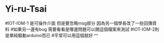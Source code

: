 # Yi-ru-Tsai
#IOT-IOM-1  是可操作介面 但是要忽略msg部分 因為另一個學長改了一些回傳資料
#如果另一邊有bug 需要看看是哪邊問題可以開這個檔案來測試
#IOT-IOM-2則是單純驅動arduino而已
#平常可以用這個就好 ^^
